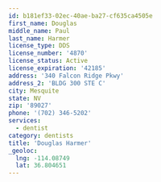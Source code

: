 ```yaml
---
id: b181ef33-02ec-40ae-ba27-cf635ca4505e
first_name: Douglas
middle_name: Paul
last_name: Harmer
license_type: DDS
license_number: '4870'
license_status: Active
license_expiration: '42185'
address: '340 Falcon Ridge Pkwy'
address_2: 'BLDG 300 STE C'
city: Mesquite
state: NV
zip: '89027'
phone: '(702) 346-5202'
services:
  - dentist
category: dentists
title: 'Douglas Harmer'
_geoloc:
  lng: -114.08749
  lat: 36.804651
---
```

